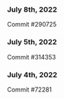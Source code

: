 ### July 8th, 2022

Commit #290725

### July 5th, 2022

Commit #314353


### July 4th, 2022

Commit #72281
